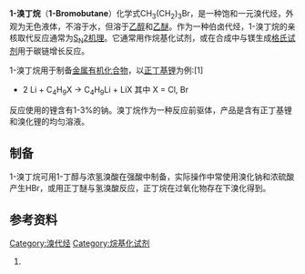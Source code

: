**1-溴丁烷**（**1-Bromobutane**）化学式CH<sub>3</sub>(CH<sub>2</sub>)<sub>3</sub>Br，是一种饱和一元溴代烃，外观为无色液体，不溶于水，但溶于[乙醇](../Page/乙醇.md "wikilink")和[乙醚](../Page/乙醚.md "wikilink")。作为一种伯卤代烃，1-溴丁烷的亲核取代反应通常为[S<sub>N</sub>2机理](https://zh.wikipedia.org/wiki/SN2反应 "wikilink")。它通常用作烷基化试剂，或在合成中与镁生成[格氏试剂](../Page/格氏试剂.md "wikilink")用于碳链增长反应。

1-溴丁烷用于制备[金属有机化合物](https://zh.wikipedia.org/wiki/金属有机化合物 "wikilink")，以[正丁基锂](../Page/正丁基锂.md "wikilink")为例:\[1\]

  -
    2 Li + C<sub>4</sub>H<sub>9</sub>X → C<sub>4</sub>H<sub>9</sub>Li +
    LiX
    其中 X = Cl, Br

反应使用的锂含有1-3%的钠。溴丁烷作为一种反应前驱体，产品是含有正丁基锂和溴化锂的均匀溶液。

## 制备

1-溴丁烷可用1-丁醇与浓氢溴酸在强酸中制备，实际操作中常使用溴化钠和浓硫酸产生HBr，或用正丁醚与氢溴酸反应，正丁烷在过氧化物存在下溴化得到。

## 参考资料

[Category:溴代烃](https://zh.wikipedia.org/wiki/Category:溴代烃 "wikilink")
[Category:烷基化试剂](https://zh.wikipedia.org/wiki/Category:烷基化试剂 "wikilink")

1.